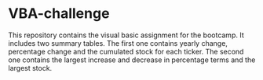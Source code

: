 # VBA-challenge
This repository contains the visual basic assignment for the bootcamp.
It includes two summary tables. The first one contains yearly change, percentage change and the cumulated stock for each ticker.
The second one contains the largest increase and decrease in percentage terms and the largest stock.


